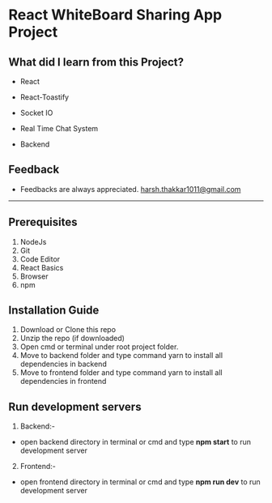 # React WhiteBoard Sharing App Project

## What did I learn from this Project?

- React

- React-Toastify

- Socket IO

- Real Time Chat System

- Backend

## **Feedback**

- Feedbacks are always appreciated. harsh.thakkar1011@gmail.com

---

## Prerequisites

1.  NodeJs
2.  Git
3.  Code Editor
4.  React Basics
5.  Browser
6.  npm

## Installation Guide

1. Download or Clone this repo
2. Unzip the repo (if downloaded)
3. Open cmd or terminal under root project folder.
4. Move to backend folder and type command yarn to install all dependencies in backend
5. Move to frontend folder and type command yarn to install all dependencies in frontend

## Run development servers

1. Backend:-

- open backend directory in terminal or cmd and type **npm start** to run development server

2. Frontend:-

- open frontend directory in terminal or cmd and type **npm run dev** to run development server
